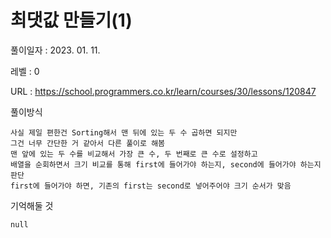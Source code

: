 # 최댓값 만들기(1)
풀이일자 : 2023. 01. 11.  
    
레벨 : 0    

URL : https://school.programmers.co.kr/learn/courses/30/lessons/120847  
    
풀이방식    

    사실 제일 편한건 Sorting해서 맨 뒤에 있는 두 수 곱하면 되지만
    그건 너무 간단한 거 같아서 다른 풀이로 해봄
    맨 앞에 있는 두 수를 비교해서 가장 큰 수, 두 번째로 큰 수로 설정하고
    배열을 순회하면서 크기 비교를 통해 first에 들어가야 하는지, second에 들어가야 하는지 판단
    first에 들어가야 하면, 기존의 first는 second로 넣어주어야 크기 순서가 맞음

기억해둘 것  
    
    null

